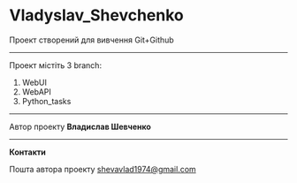 # Vladyslav_Shevchenko
 Проект створений для вивчення Git+Github
  ___________
 
 Проект містіть 3 branch:
  1. WebUI
  2. WebAPI
  3. Python_tasks
  ___________
 Автор проекту __Владислав Шевченко__
  ___________
 __Контакти__
 
  Пошта автора проекту [shevavlad1974@gmail.com](shevavlad1974@gmail.com)
 
